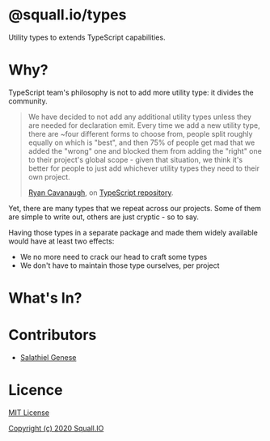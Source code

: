 # @squall.io/types
Utility types to extends TypeScript capabilities.

# Why?

TypeScript team's philosophy is not to add more utility type: it divides the community.

> We have decided to not add any additional utility types unless they are needed for declaration emit.
> Every time we add a new utility type, there are ~four different forms to choose from, people split
> roughly equally on which is "best", and then 75% of people get mad that we added the "wrong" one
> and blocked them from adding the "right" one to their project's global scope - given that
> situation, we think it's better for people to just add whichever utility types they need
> to their own project.
>
> [Ryan Cavanaugh](https://github.com/RyanCavanaugh), on [TypeScript repository](https://github.com/microsoft/TypeScript/issues/39305#issuecomment-651246070).

Yet, there are many types that we repeat across our projects.
Some of them are simple to write out, others are just cryptic - so to say.

Having those types in a separate package and made them widely available would have at least two effects:

- We no more need to crack our head to craft some types
- We don't have to maintain those type ourselves, per project

# What's In?

<!-- WhatIsIn:start -->

<!-- WhatIsIn:end -->

# Contributors

- [Salathiel Genese](https://github.com/SalathielGenese)

# Licence

[MIT License](https://github.com/squall-io/types/blob/master/LICENSE)

[Copyright (c) 2020 Squall.IO](https://github.com/squall-io/types/blob/master/LICENSE)
